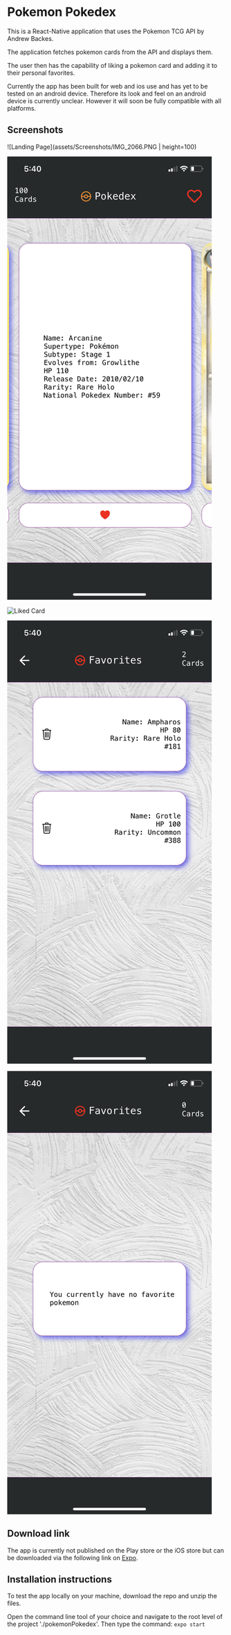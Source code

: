 # Pokemon Pokedex
This is a React-Native application that uses the Pokemon TCG API by Andrew Backes.

The application fetches pokemon cards from the API and displays them. 

The user then has the capability of liking a pokemon card and adding it to their personal favorites.

Currently the app has been built for web and ios use and has yet to be tested on an android device. Therefore its look and feel on an android device is currently unclear. However it will soon be fully compatible with all platforms.

## Screenshots

![Landing Page](assets/Screenshots/IMG_2066.PNG | height=100)

![Card extra information](assets/Screenshots/IMG_2067.PNG)

![Liked Card](assets/Screenshots/IMG_2069.PNG)

![Favotites Page, liked cards](assets/Screenshots/IMG_2071.PNG)

![Favorites Page, no liked cards](assets/Screenshots/IMG_2072.PNG)

## Download link
The app is currently not published on the Play store or the iOS store but can be downloaded via the following link on [Expo](https://expo.io/@samsonmasanga/projects/pokemonPokedex).

## Installation instructions
To test the app locally on your machine, download the repo and unzip the files.

Open the command line tool of your choice and navigate to the root level of the project './pokemonPokedex'. Then type the command: ```expo start```
